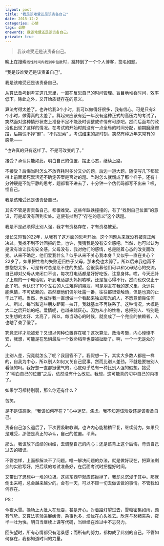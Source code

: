 ```yaml
---
layout: post
title: "我是该难受还是该责备自己"
date: 2015-12-2
categories: 心情 
tags: 调整
onewords: 我该难受还是该责备自己。
private: true
---
```

> 我该难受还是该责备自己。

晚上在搜索`线性时间内找到中位数`时，跳转到了一个个人博客，签名如题。

“我是该难受还是该责备自己”。

我是该难受还是该责备自己。

从算法备考到考完这几天里，一直在反思自己的时间管理。盲目地堆叠时间，效率低下。除此之外，又开始质疑存在的意义。

算法考得太差了。也许给我3个小时，我可以做得好很多，我有信心。可是只有2个小时，做得真的太差了。算起来应该有近一年没有这种正式的高压力的考试了，突然面对这种情形状态上准备不足不能及时调整或许情有可原吧。然而后面考的政治也出现了这样的情况。在考试的开始时刻没有一点全局的时间分配，前期磨磨蹭蹭，后期慌不择“题”，“不假思索” 。考试结束的那时刻，突然有种近年来常有的感觉——

“也许真的只有这样了。不是可改变的了。”

接受？承认只能如此，明白自己的位置，摆正心态，继续上路。

不接受？后悔当时怎么不放弃耗时多分又少的题，后边一道大题，随便写几下都赶得上前面累死累活还不确定答案是否对的题。当时怎么就慌成了那个样子，还有十分钟硬是不能平静的思考，题都看不进去了，十分钟一个伪代码都写不出来？哎，怪自己。

我是该难受还是该责备自己。

其实不管是否责备自己，都很难受。这些年跌跌撞撞的，有了“找到自己位置”的意识，可是却没有落到实处。这便有扯到了“存在的意义”这个话题。

我是不是必须得比别人强，我才有资格存在，才有资格被爱。

漫长又短暂的22年，从我有了这方面的思考开始，这个问题从来就没有被真正解决过。我找不到不计回报的爱。也许，我猜我是没有安全感吧。当然，也可以认为是没有谁让我有安全感。父母没有，我对他们的感情，总是随着心态的改变而改变。从来不确定，他们爱我什么？似乎从来不关心我本身？又似乎一直在关心？22岁了，如果把性格的失败还归咎于父母，那未免也太弱了。所以后来我也再不想抱怨太多，可是有时总是忍不住的失望。会很羡慕他们可以和父母贴心的交流，自己却对父母从来闭口不谈，每次打电话都是好好吃饭、注意身体。哎，今天还补了上周的一个电话呢，听到电话那头妈妈咳嗽，还是担心得不行。然而也仅仅止于此了吧。也认识了10个左右的人生难得的朋友，可是朋友在我的定义里，永远只能纵情，不可依赖的。虽然跟他们偶尔吐露一番，往往都很受触动，但是也真的止于此了吧。当然，也或许我一直想做一个看起来独立阳光的人，不愿意倚靠任何人。所以，每当和这些朋友距离一拉开，我就基本不再联系了。这种情况，大概是大二之后开始的吧。爱情呢，也越来越灰心。因为从小的性格，总把别人、特别是女生想的太好、太高了。所以，每当动心的时候，就变成了一个完全的依赖者，人也瞎了聋了傻了。

究竟怎样才能被爱？又想以何种位置存在呢？这次算法、政治考砸，内心惶惶不安，我想，可能是在恐惧最后一个救命稻草也要被扯断了。啊，一个一无是处的人。

比别人差，究竟就怎么了呢？我回答不了。我假想一下，其实大多数人都是一样的，自我为中心，所以别人如何又关自己屁事。然而比别人差劲，不就是要被别人看低的吗。我好想一直都挺傲气的，心底似乎总有一种比别人强的假想。接受了“明白自己的位置”之后，依然没有什么改进。我想，这可能真的切中自己的内核了。

如果学习都特别弱，那么你还有什么？

苦笑。

是不是该高歌，“我该如何存在？”心中迷茫，焦虑。我不知道该难受还是该责备自己。

责备自己怎么退后了，下次要吸取教训。也许内心能稍稍平复，继续努力。如果只是难受，那便是真正的承认，自己的位置。平庸。

那么，我该放下成绩的纠结，去调整自己的内心；还是该背上这个后悔，苛责自己过去的错误。

不管怎样，上面都解决不了问题。唯一解决问题的办法，就是做好现在，把算法剩余的实验写好，把后续的考试准备好，在后面考试时把握好时间。

又带出了思想中一堆的垃圾。这些东西早就应该抛掉了，我却总沉浸于其中。那就倒出来吧，总会越来越少的。会有一天，可以不顾一切去做该做的事情。不管我如何存在。

PS：

今夜大雪。操场上大批人在玩耍，甚是开心。对着路灯望过去，雪粒密集如雨，颇有气势。又算法实验进展缓慢，杂事也多，烦忧在心头难去。欣喜与愁绪夹杂，夜半一吐为快。明日当继续上课写代码，当继续在难过中不忘努力。

回头望时，所有心情都只有沧桑感；而所有的努力，都构成了此刻的自己。不管如何存在，我都知道时间的力量。
